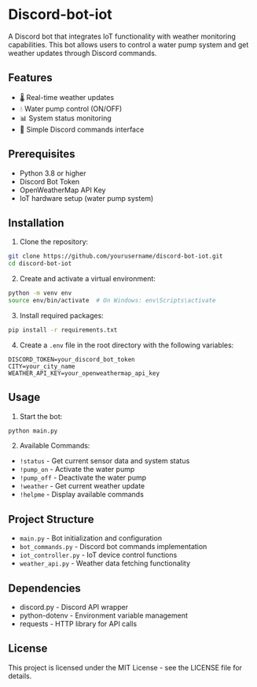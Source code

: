 # Discord-bot-iot

A Discord bot that integrates IoT functionality with weather monitoring capabilities. This bot allows users to control a water pump system and get weather updates through Discord commands.

## Features

- 🌡️ Real-time weather updates
- 💧 Water pump control (ON/OFF)
- 📊 System status monitoring
- 🤖 Simple Discord commands interface

## Prerequisites

- Python 3.8 or higher
- Discord Bot Token
- OpenWeatherMap API Key
- IoT hardware setup (water pump system)

## Installation

1. Clone the repository:

```bash
git clone https://github.com/yourusername/discord-bot-iot.git
cd discord-bot-iot
```

2. Create and activate a virtual environment:

```bash
python -m venv env
source env/bin/activate  # On Windows: env\Scripts\activate
```

3. Install required packages:

```bash
pip install -r requirements.txt
```

4. Create a `.env` file in the root directory with the following variables:

```
DISCORD_TOKEN=your_discord_bot_token
CITY=your_city_name
WEATHER_API_KEY=your_openweathermap_api_key
```

## Usage

1. Start the bot:

```bash
python main.py
```

2. Available Commands:

- `!status` - Get current sensor data and system status
- `!pump_on` - Activate the water pump
- `!pump_off` - Deactivate the water pump
- `!weather` - Get current weather update
- `!helpme` - Display available commands

## Project Structure

- `main.py` - Bot initialization and configuration
- `bot_commands.py` - Discord bot commands implementation
- `iot_controller.py` - IoT device control functions
- `weather_api.py` - Weather data fetching functionality

## Dependencies

- discord.py - Discord API wrapper
- python-dotenv - Environment variable management
- requests - HTTP library for API calls

## License

This project is licensed under the MIT License - see the LICENSE file for details.
